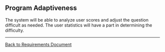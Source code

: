 ## Program Adaptiveness ##

The system will be able to analyze user scores and adjust the question difficult as needed.  The user statistics will have a part in determining the difficulty.


---

[Back to Requirements Document](RequirementsDocumentv1.md)